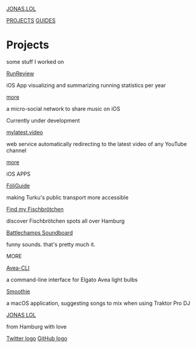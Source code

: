 [JONAS.LOL](https://jonas.lol/)

[PROJECTS](https://jonas.lol/projects) [GUIDES](https://jonas.lol/guides)

Projects
==========

some stuff I worked on

[](https://jonas.lol/runreview) [RunReview](https://jonas.lol/runreview)

iOS App visualizing and summarizing running statistics per year

[more](https://jonas.lol/runreview)

[](https://tastytunes.app/)

a micro-social network to share music on iOS

Currently under development

[mylatest.video](https://mylatest.video/)

web service automatically redirecting to the latest video of any YouTube channel

[more](https://jonas.lol/projects/mylatest-video)

iOS APPS

[FöliGuide](https://jonas.lol/projects/foliguide/)

making Turku's public transport more accessible

[Find my Fischbrötchen](https://jonas.lol/projects/find-my-fischbroetchen/)

discover Fischbrötchen spots all over Hamburg

[Battlechamps Soundboard](https://jonas.lol/projects/battlechamps/)

funny sounds. that's pretty much it.

MORE

[Avea-CLI](https://jonas.lol/projects/avea/)

a command-line interface for Elgato Avea light bulbs

[Smoothie](https://jonas.lol/projects/smoothie/)

a macOS application, suggesting songs to mix when using Traktor Pro DJ

[JONAS LOL](https://jonas.lol/)

from Hamburg with love

[Twitter logo](https://twitter.com/vfuc42) [GitHub logo](https://github.com/vfuc)
